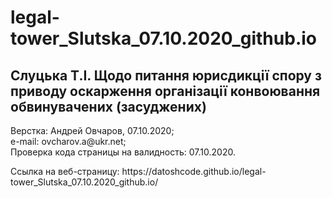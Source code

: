 # legal-tower_Slutska_07.10.2020_github.io
<h2>Слуцька Т.І. Щодо питання юрисдикції спору з приводу оскарження організації конвоювання обвинувачених (засуджених)</h2>
  
<p>
  Верстка: Андрей Овчаров, 07.10.2020;<br>
  e-mail: ovcharov.a@ukr.net;<br> 
  Проверка кода страницы на валидность: 07.10.2020.
</p> 

<p>
Ссылка на веб-страницу: https://datoshcode.github.io/legal-tower_Slutska_07.10.2020_github.io/
</p>  
